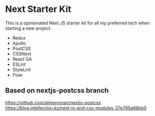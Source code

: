 # Next Starter Kit

This is a opinionated Next JS starter kit for all my preferred tech when starting a new project.

- Redux
- Apollo
- PostCSS
- CSSNext
- React GA
- ESLint
- StyleLint
- Flow

## Based on nextjs-postcss branch
https://github.com/almeynman/nextjs-postcss
https://blog.intellection.kz/next-js-and-css-modules-37e785a98bb0
